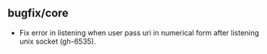 ## bugfix/core

* Fix error in listening when user pass uri in numerical form
  after listening unix socket (gh-6535).
